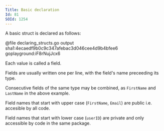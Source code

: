 ```yaml
---
Title: Basic declaration
Id: 81
SOId: 1254
---
```

A basic struct is declared as follows:

@file declaring_structs.go output sha1:4ecaedf9b0c9c347afebac3d046cee4d9b4bfee6 goplayground:iF8rNujJcx6

Each value is called a field.

Fields are usually written one per line, with the field's name preceeding its type.

Consecutive fields of the same type may be combined, as `FirstName` and `LastName` in the above example.

Field names that start with upper case (`FirstName`, `Email`) are public i.e. accesible by all code.

Field names that start with lower case (`userID`) are private and only accessible by code in the same package.

